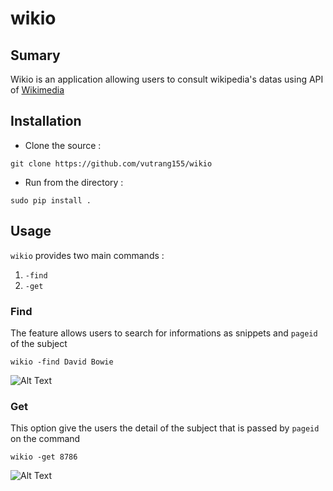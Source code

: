
# wikio
## Sumary
Wikio is an application allowing users to consult wikipedia's datas using API of [Wikimedia](https://www.wikimedia.org/ "Wikimedia's Homepage")

## Installation
* Clone the source :
```
git clone https://github.com/vutrang155/wikio
```
* Run from the directory :
```
sudo pip install .
```

## Usage
`wikio` provides two main commands :
1. `-find`
2. `-get`

### Find
The feature allows users to search for informations as snippets and `pageid` of the subject
```
wikio -find David Bowie
```
![Alt Text](https://media.giphy.com/media/l49JQUzHtCwGOGf0Q/giphy.gif)
### Get
This option give the users the detail of the subject that is passed by `pageid` on the command
```
wikio -get 8786
```
![Alt Text](https://media.giphy.com/media/3oFzmg5LtQ51AAe7wk/giphy.gif)
